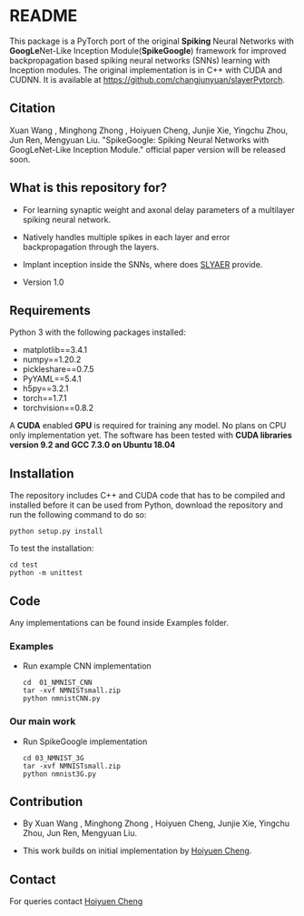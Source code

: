 # README #

This package is a PyTorch port of the original **Spiking** Neural Networks with **GoogLe**Net-Like Inception Module(**SpikeGoogle**) framework for improved backpropagation based spiking neural networks (SNNs) learning with Inception modules. The original implementation is in C++ with CUDA and CUDNN. It is available at https://github.com/changjunyuan/slayerPytorch.



## Citation

Xuan Wang , Minghong Zhong , Hoiyuen Cheng, Junjie Xie, Yingchu Zhou, Jun Ren, Mengyuan Liu. "SpikeGoogle: Spiking Neural Networks with GoogLeNet-Like Inception Module." official paper version will be released soon.



## What is this repository for?

- For learning synaptic weight and axonal delay parameters of a multilayer spiking neural network.

- Natively handles multiple spikes in each layer and error backpropagation through the layers.

- Implant inception inside the SNNs, where does [SLYAER](https://bitbucket.org/bamsumit/slayer ) provide.

- Version 1.0

  


## Requirements

Python 3 with the following packages installed:

- matplotlib==3.4.1
- numpy==1.20.2
- pickleshare==0.7.5
- PyYAML==5.4.1
- h5py==3.2.1
- torch==1.7.1
- torchvision==0.8.2

A **CUDA** enabled **GPU** is required for training any model. No plans on CPU only implementation yet. The software has been tested with **CUDA libraries version 9.2 and GCC 7.3.0 on Ubuntu 18.04**



## Installation

The repository includes C++ and CUDA code that has to be  compiled and installed before it can be used from Python, download the  repository and run the following command to do so:

```
python setup.py install
```

To test the installation:

```
cd test
python -m unittest
```



## Code

Any implementations can be found inside Examples folder.

###  Examples

- Run example CNN implementation

  ```
  cd  01_NMNIST_CNN
  tar -xvf NMNISTsmall.zip
  python nmnistCNN.py
  ```

### Our main work

* Run  SpikeGoogle implementation

  ```
  cd 03_NMNIST_3G
  tar -xvf NMNISTsmall.zip
  python nmnist3G.py
  ```



## Contribution

* By Xuan Wang , Minghong Zhong , Hoiyuen Cheng, Junjie Xie, Yingchu Zhou, Jun Ren, Mengyuan Liu.

* This work builds on initial implementation by [Hoiyuen Cheng](mailto:1094404954@qq.com).

  

## Contact

For queries contact [Hoiyuen Cheng](mailto:1094404954@qq.com)


